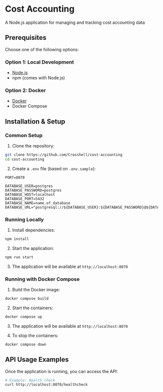 # Cost Accounting
A Node.js application for managing and tracking cost accounting data

## Prerequisites

Choose one of the following options:

### Option 1: Local Development
- [Node.js](https://nodejs.org/)
- npm (comes with Node.js)

### Option 2: Docker
- [Docker](https://www.docker.com/)
- Docker Compose

## Installation & Setup

### Common Setup
1. Clone the repository:

```bash
git clone https://github.com/Crosshell/cost-accounting
cd cost-accounting
```

2. Create a `.env` file (based on `.env.sample`):

```dotenv
PORT=8070

DATABASE_USER=postgres
DATABASE_PASSWORD=postgres
DATABASE_HOST=localhost
DATABASE_PORT=5432
DATABASE_NAME=name_of_database
DATABASE_URL="postgresql://${DATABASE_USER}:${DATABASE_PASSWORD}@${DATABASE_HOST}:${DATABASE_PORT}/${DATABASE_NAME}"
```

### Running Locally

1. Install dependencies:

```bash
npm install
```

2. Start the application:

```bash
npm run start
```

3. The application will be available at `http://localhost:8070`

### Running with Docker Compose

1. Build the Docker image:

```bash
docker compose build
```

2. Start the containers:

```bash
docker compose up
```

3. The application will be available at `http://localhost:8070`

4. To stop the containers:

```bash
docker compose down
```

## API Usage Examples

Once the application is running, you can access the API:

```bash
# Example: Health check
curl http://localhost:8070/healthcheck
```
